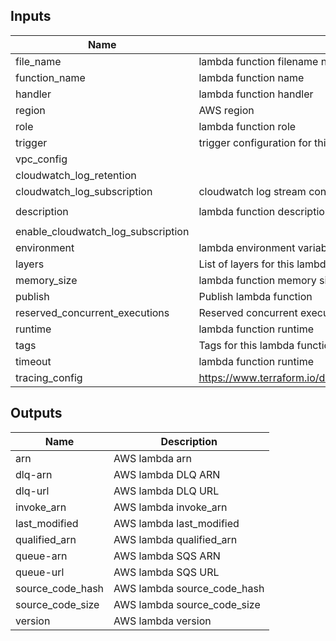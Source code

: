 ## Inputs

| Name | Description | Type | Default | Required |
|------|-------------|:----:|:-----:|:-----:|
| file\_name | lambda function filename name | string | n/a | yes |
| function\_name | lambda function name | string | n/a | yes |
| handler | lambda function handler | string | n/a | yes |
| region | AWS region | string | n/a | yes |
| role | lambda function role | string | n/a | yes |
| trigger | trigger configuration for this lambda function | map | n/a | yes |
| vpc\_config |  | map | n/a | yes |
| cloudwatch\_log\_retention |  | string | `"90"` | no |
| cloudwatch\_log\_subscription | cloudwatch log stream configuration | map | `<map>` | no |
| description | lambda function description | string | `"Managed by Terraform"` | no |
| enable\_cloudwatch\_log\_subscription |  | string | `"false"` | no |
| environment | lambda environment variables | map | `<map>` | no |
| layers | List of layers for this lambda function | list | `<list>` | no |
| memory\_size | lambda function memory size | string | `"128"` | no |
| publish | Publish lambda function | string | `"false"` | no |
| reserved\_concurrent\_executions | Reserved concurrent executions  for this lambda function | string | `"-1"` | no |
| runtime | lambda function runtime | string | `"nodejs12.x"` | no |
| tags | Tags for this lambda function | map | `<map>` | no |
| timeout | lambda function runtime | string | `"300"` | no |
| tracing\_config | https://www.terraform.io/docs/providers/aws/r/lambda\_function.html | map | `<map>` | no |

## Outputs

| Name | Description |
|------|-------------|
| arn | AWS lambda arn |
| dlq-arn | AWS lambda DLQ ARN |
| dlq-url | AWS lambda DLQ URL |
| invoke\_arn | AWS lambda invoke\_arn |
| last\_modified | AWS lambda last\_modified |
| qualified\_arn | AWS lambda qualified\_arn |
| queue-arn | AWS lambda SQS ARN |
| queue-url | AWS lambda SQS URL |
| source\_code\_hash | AWS lambda source\_code\_hash |
| source\_code\_size | AWS lambda source\_code\_size |
| version | AWS lambda version |

